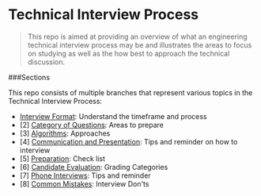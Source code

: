 # Technical Interview Process

>This repo is aimed at providing an overview of what an engineering technical interview
>process may be and illustrates the areas to focus on studying as well as the 
>how best to approach the technical discussion.

###Sections

This repo consists of multiple branches that represent various topics in the Technical Interview Process:

  - [Interview Format]: Understand the timeframe and process
  - [2] [Category of Questions]: Areas to prepare
  - [3] [Algorithms]: Approaches  
  - [4] [Communication and Presentation]: Tips and reminder on how to interview  
  - [5] [Preparation]: Check list
  - [6] [Candidate Evaluation]: Grading Categories
  - [7] [Phone Interviews]: Tips and reminder    
  - [8] [Common Mistakes]: Interview Don'ts 



[Interview Format]: <https://github.com/WilliamHoang/interview_process/tree/Interview_Format>
[Category of Questions]: <https://github.com/WilliamHoang/interview_process/tree/Categories_of_Questions>
[Algorithms]: <https://github.com/WilliamHoang/interview_process/tree/Algorithms>
[Communication and Presentation]: <https://github.com/WilliamHoang/interview_process/tree/Communications_and_Presentation>
[Preparation]: <https://github.com/WilliamHoang/interview_process/tree/Preparation>
[Candidate Evaluation]: <https://github.com/WilliamHoang/interview_process/tree/Candidate_Evaluation>
[Phone Interviews]: <https://github.com/WilliamHoang/interview_process/tree/Phone_Interviews>
[Common Mistakes]: <https://github.com/WilliamHoang/interview_process/tree/Common_Mistakes>

